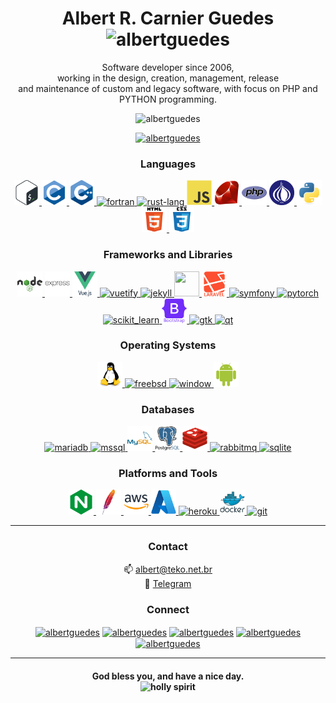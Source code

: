<h1 align="center">Albert R. Carnier Guedes <img src="https://komarev.com/ghpvc/?username=albertguedes&label=Profile%20views&color=0e75b6&style=flat" alt="albertguedes" /></h1>

<p align="center" >Software developer since 2006, <br> working in the design, creation, management, release<br> and maintenance of custom and legacy software, with focus on PHP and PYTHON programming.</p>

<p align="center" >
  <img src="https://github-readme-stats.vercel.app/api?username=albertguedes&show_icons=true&theme=gruvbox" alt="albertguedes" />
</p>

<p align="center"> <a href="https://github.com/ryo-ma/github-profile-trophy"><img src="https://github-profile-trophy.vercel.app/?username=albertguedes&column=8&margin-w=10&margin-h=10&theme=gruvbox" alt="albertguedes" /></a> </p>

<h3 align="center">Languages</h3>

<p align="center" >
    <a href="https://www.gnu.org/software/bash/" target="_blank">
    <img src="https://raw.githubusercontent.com/devicons/devicon/master/icons/bash/bash-original.svg" alt="bash" width="40" height="40"/>
  </a>
  <a href="https://www.cprogramming.com/" target="_blank">
    <img src="https://raw.githubusercontent.com/devicons/devicon/master/icons/c/c-original.svg" alt="c" width="40" height="40"/>
  </a>
  <a href="https://www.w3schools.com/cpp/" target="_blank">
    <img src="https://raw.githubusercontent.com/devicons/devicon/master/icons/cplusplus/cplusplus-original.svg" alt="cplusplus" width="40" height="40"/>
  </a>
  <a href="https://fortran.com/cpp/" target="_blank">
    <img src="https://cdn.icon-icons.com/icons2/2107/PNG/512/file_type_fortran_icon_130596.png" alt="fortran" width="40" height="40"/>
  </a>
  <a href="https://www.rust-lang.org" target="_blank"> 
    <img src="https://www.rust-lang.org/logos/rust-logo-blk.svg" alt="rust-lang" width="40" height="40"/>
  </a>  
  <a href="https://developer.mozilla.org/en-US/docs/Web/JavaScript" target="_blank"> 
    <img src="https://raw.githubusercontent.com/devicons/devicon/master/icons/javascript/javascript-original.svg" alt="javascript" width="40" height="40"/> 
  </a> 
  <a href="https://ruby-lang.org/" target="_blank"> 
    <img src="https://raw.githubusercontent.com/devicons/devicon/master/icons/ruby/ruby-original.svg" alt="ruby" width="40" height="40"/> 
  </a>
  <a href="https://www.php.net" target="_blank"> 
    <img src="https://raw.githubusercontent.com/devicons/devicon/master/icons/php/php-original.svg" alt="php" width="40" height="40"/> 
  </a>  
  <a href="https://www.perl.org/" target="_blank"> 
    <img src="https://raw.githubusercontent.com/devicons/devicon/master/icons/perl/perl-original.svg" alt="perl" width="40" height="40"/>
  </a> 
  <a href="https://python.org/" target="_blank"> 
    <img src="https://raw.githubusercontent.com/devicons/devicon/master/icons/python/python-original.svg" alt="python" width="40" height="40"/> 
  </a>
  <a href="https://www.w3.org/html/" target="_blank"> 
    <img src="https://raw.githubusercontent.com/devicons/devicon/master/icons/html5/html5-original-wordmark.svg" alt="html5" width="40" height="40"/> 
  </a>  
  <a href="https://www.w3schools.com/css/" target="_blank">
    <img src="https://raw.githubusercontent.com/devicons/devicon/master/icons/css3/css3-original-wordmark.svg" alt="css3" width="40" height="40"/>
  </a> 
</p>

<h3 align="center">Frameworks and Libraries</h3>

<p align="center" >
  <a href="https://nodejs.org" target="_blank"> 
    <img src="https://raw.githubusercontent.com/devicons/devicon/master/icons/nodejs/nodejs-original-wordmark.svg" alt="nodejs" width="40" height="40"/> 
  </a>  
  <a href="https://expressjs.com" target="_blank"> 
    <img src="https://raw.githubusercontent.com/devicons/devicon/master/icons/express/express-original-wordmark.svg" alt="express" width="40" height="40"/> 
  </a>  
  <a href="https://vuejs.org/" target="_blank"> 
    <img src="https://raw.githubusercontent.com/devicons/devicon/master/icons/vuejs/vuejs-original-wordmark.svg" alt="vuejs" width="40" height="40"/> 
  </a> 
  <a href="https://vuetifyjs.com/en/" target="_blank"> 
    <img src="https://bestofjs.org/logos/vuetify.svg" alt="vuetify" width="40" height="40"/> 
  </a>
  <a href="https://jekyllrb.com/" target="_blank"> 
    <img src="https://www.vectorlogo.zone/logos/jekyllrb/jekyllrb-icon.svg" alt="jekyll" width="40" height="40"/> 
  </a> 
  <a href="https://getlaminas.org/" target="_blank"> 
    <img src="https://seeklogo.com/images/Z/zend-framework-logo-93E458B3C9-seeklogo.com.png" width="40" height="40"/> 
  </a>  
  <a href="https://laravel.com/" target="_blank"> 
    <img src="https://raw.githubusercontent.com/devicons/devicon/master/icons/laravel/laravel-plain-wordmark.svg" alt="laravel" width="40" height="40"/> 
  </a>
  <a href="https://symfony.com" target="_blank"> 
    <img src="https://symfony.com/logos/symfony_black_03.svg" alt="symfony" width="40" height="40"/> 
  </a> 
  <a href="https://pytorch.org/" target="_blank"> 
    <img src="https://www.vectorlogo.zone/logos/pytorch/pytorch-icon.svg" alt="pytorch" width="40" height="40"/> 
  </a> 
  <a href="https://scikit-learn.org/" target="_blank"> 
    <img src="https://upload.wikimedia.org/wikipedia/commons/0/05/Scikit_learn_logo_small.svg" alt="scikit_learn" width="40" height="40"/> 
  </a> 
  <a href="https://getbootstrap.com" target="_blank">
    <img src="https://raw.githubusercontent.com/devicons/devicon/master/icons/bootstrap/bootstrap-plain-wordmark.svg" alt="bootstrap" width="40" height="40"/>
  </a>
  <a href="https://www.gtk.org/" target="_blank"> 
    <img src="https://upload.wikimedia.org/wikipedia/commons/7/71/GTK_logo.svg" alt="gtk" width="40" height="40"/> 
  </a>  
  <a href="https://www.qt.io/" target="_blank"> 
    <img src="https://upload.wikimedia.org/wikipedia/commons/0/0b/Qt_logo_2016.svg" alt="qt" width="40" height="40"/> 
  </a>  
</p>

<h3 align="center">Operating Systems</h3>

<p align="center">
  <a href="https://www.linux.org/" target="_blank"> 
    <img src="https://raw.githubusercontent.com/devicons/devicon/master/icons/linux/linux-original.svg" alt="linux" width="40" height="40"/> 
  </a> 
  <a href="https://www.freebsd.org" target="_blank"> 
    <img src="https://www.vectorlogo.zone/logos/freebsd/freebsd-icon.svg" alt="freebsd" width="40" height="40"/> 
  </a>  
  <a href="https://www.microsoft.com/en-us/windows" target="_blank"> 
    <img src="https://www.svgrepo.com/show/176748/windows-windows.svg" alt="window" width="40" height="40"/> 
  </a>
  <a href="https://www.android.com" target="_blank"> 
    <img src="https://raw.githubusercontent.com/devicons/devicon/master/icons/android/android-original.svg" alt="android" width="40" height="40"/> 
  </a>  
</p>

<h3 align="center" >Databases</h3>
  
<p align="center" >
  <a href="https://mariadb.org/" target="_blank"> 
    <img src="https://www.vectorlogo.zone/logos/mariadb/mariadb-icon.svg" alt="mariadb" width="40" height="40"/> 
  </a> 
  <a href="https://www.microsoft.com/en-us/sql-server" target="_blank"> 
    <img src="https://www.svgrepo.com/show/303229/microsoft-sql-server-logo.svg" alt="mssql" width="40" height="40"/> 
  </a> 
  <a href="https://www.mysql.com/" target="_blank"> 
    <img src="https://raw.githubusercontent.com/devicons/devicon/master/icons/mysql/mysql-original-wordmark.svg" alt="mysql" width="40" height="40"/> 
  </a>
  <a href="https://www.postgresql.org" target="_blank"> 
    <img src="https://raw.githubusercontent.com/devicons/devicon/master/icons/postgresql/postgresql-original-wordmark.svg" alt="postgresql" width="40" height="40"/> 
  </a> 
  <a href="https://redis.com" target="_blank"> 
    <img src="https://raw.githubusercontent.com/devicons/devicon/master/icons/redis/redis-original.svg" alt="redis" width="40" height="40"/> 
  </a>  
  <a href="https://rabbitmq.com" target="_blank" >
    <img src="https://www.svgrepo.com/show/303576/rabbitmq-logo.svg" alt="rabbitmq" width="40" height="40" />
  </a>   
  <a href="https://www.sqlite.org/" target="_blank"> 
    <img src="https://www.vectorlogo.zone/logos/sqlite/sqlite-icon.svg" alt="sqlite" width="40" height="40"/> 
  </a>  
</p>

<h3 align="center" >Platforms and Tools</h3>

<p align="center">
  <a href="https://www.nginx.com" target="_blank"> 
    <img src="https://raw.githubusercontent.com/devicons/devicon/master/icons/nginx/nginx-original.svg" alt="nginx" width="40" height="40"/> 
  </a>
  <a href="https://www.apache.org" target="_blank"> 
    <img src="https://raw.githubusercontent.com/devicons/devicon/master/icons/apache/apache-original.svg" alt="apache" width="40" height="40"/> 
  </a>
  <a href="https://aws.amazon.com" target="_blank">
    <img src="https://raw.githubusercontent.com/devicons/devicon/master/icons/amazonwebservices/amazonwebservices-original-wordmark.svg" alt="aws" width="40" height="40"/>
  </a>
  <a href="https://www.azure.com" target="_blank"> 
    <img src="https://raw.githubusercontent.com/devicons/devicon/master/icons/azure/azure-original.svg" alt="azure" width="40" height="40"/> 
  </a>  
  <a href="https://heroku.com" target="_blank"> 
    <img src="https://www.vectorlogo.zone/logos/heroku/heroku-icon.svg" alt="heroku" width="40" height="40"/> 
  </a>  
  <a href="https://www.docker.com/" target="_blank"> 
    <img src="https://raw.githubusercontent.com/devicons/devicon/master/icons/docker/docker-original-wordmark.svg" alt="docker" width="40" height="40"/> 
  </a> 
  <a href="https://git-scm.com/" target="_blank"> 
    <img src="https://www.vectorlogo.zone/logos/git-scm/git-scm-icon.svg" alt="git" width="40" height="40"/> 
  </a> 
</p>

<hr>

<h3 align="center">Contact</h3>

<p align="center"> 📫 <a href="mailto:albert@teko.net.br">albert@teko.net.br</a> 
  <br> 💬 <a href="https://t.me/albertguedes" >Telegram</a></p>

<h3 align="center">Connect</h3>

<p align="center">
<a href="https://twitter.com/albertguedes" target="blank"><img align="center" src="https://raw.githubusercontent.com/rahuldkjain/github-profile-readme-generator/master/src/images/icons/Social/twitter.svg" alt="albertguedes" height="30" width="40" /></a>
<a href="https://linkedin.com/in/albertguedes" target="blank"><img align="center" src="https://raw.githubusercontent.com/rahuldkjain/github-profile-readme-generator/master/src/images/icons/Social/linked-in-alt.svg" alt="albertguedes" height="30" width="40" /></a>
<a href="https://stackoverflow.com/users/albertguedes" target="blank"><img align="center" src="https://raw.githubusercontent.com/rahuldkjain/github-profile-readme-generator/master/src/images/icons/Social/stack-overflow.svg" alt="albertguedes" height="30" width="40" /></a>
<a href="https://kaggle.com/albertguedes" target="blank"><img align="center" src="https://raw.githubusercontent.com/rahuldkjain/github-profile-readme-generator/master/src/images/icons/Social/kaggle.svg" alt="albertguedes" height="30" width="40" /></a>
<a href="https://instagram.com/albertguedes" target="blank"><img align="center" src="https://raw.githubusercontent.com/rahuldkjain/github-profile-readme-generator/master/src/images/icons/Social/instagram.svg" alt="albertguedes" height="30" width="40" /></a>
</p>

<hr>

<h4 align="center">
  God bless you, and have a nice day.
  <br>
  <img src="https://www.svgrepo.com/show/264603/dove-bird.svg" width="24" height="24" alt="holly spirit"/>
</h4>


